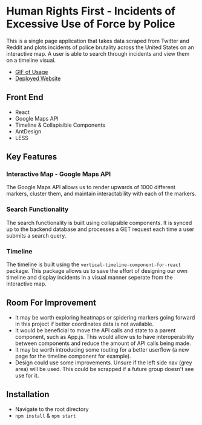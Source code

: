 # Human Rights First - Incidents of Excessive Use of Force by Police

This is a single page application that takes data scraped from Twitter and Reddit and plots incidents of police brutality across the United States on an interactive map. A user is able to search through incidents and view them on a timeline visual.

 - [GIF of Usage](https://gyazo.com/76e9d7a0a8c091d0bbfb777ba8dfab0e)
 - [Deployed Website](https://main.d2njpi9j1s76mb.amplifyapp.com/)


## Front End
   - React
   - Google Maps API
   - Timeline & Collapisible Components
   - AntDesign
   - LESS

## Key Features
### Interactive Map - Google Maps API

The Google Maps API allows us to render upwards of 1000 different markers, cluster them, and maintain interactability with each of the markers. 

### Search Functionality

The search functionality is built using collapsible components. It is synced up to the backend database and processes a GET request each time a user submits a search query.

### Timeline
The timeline is built using the ```vertical-timeline-component-for-react``` package. This package allows us to save the effort of designing our own timeline and display incidents in a visual manner seperate from the interactive map.

## Room For Improvement
- It may be worth exploring heatmaps or spidering markers going forward in this project if better coordinates data is not available.
- It would be beneficial to move the API calls and state to a parent component, such as App.js. This would allow us to have interoperability between components and reduce the amount of API calls being made.
- It may be worth introducing some routing for a better userflow (a new page for the timeline component for example).
- Design could use some improvements. Unsure if the left side nav (grey area) will be used. This could be scrapped if a future group doesn't see use for it.

## Installation

- Navigate to the root directory
- ```npm install``` & ```npm start```
